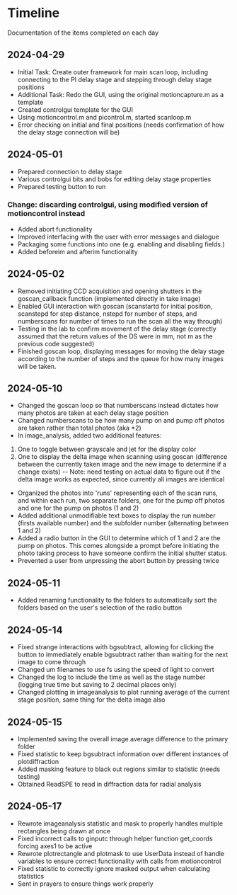 # Timeline
Documentation of the items completed on each day

## 2024-04-29
- Initial Task: Create outer framework for main scan loop, including connecting to the PI delay stage and stepping through delay stage positions
- Additional Task: Redo the GUI, using the original motioncapture.m as a template
- Created controlgui template for the GUI
- Using motioncontrol.m and picontrol.m, started scanloop.m
- Error checking on initial and final positions (needs confirmation of how the delay stage connection will be)

## 2024-05-01
- Prepared connection to delay stage
- Various controlgui bits and bobs for editing delay stage properties
- Prepared testing button to run
### Change: discarding controlgui, using modified version of motioncontrol instead
- Added abort functionality
- Improved interfacing with the user with error messages and dialogue
- Packaging some functions into one (e.g. enabling and disabling fields.)
- Added beforeim and afterim functionality

## 2024-05-02
- Removed initiating CCD acquisition and opening shutters in the goscan_callback function (implemented directly in take image)
- Enabled GUI interaction with goscan (scanstartd for initial position, scanstepd for step distance, nstepd for number of steps, and numberscans for number of times to run the scan all the way through)
- Testing in the lab to confirm movement of the delay stage (correctly assumed that the return values of the DS were in mm, not m as the previous code suggested)
- Finished goscan loop, displaying messages for moving the delay stage according to the number of steps and the queue for how many images will be taken.

## 2024-05-10
- Changed the goscan loop so that numberscans instead dictates how many photos are taken at each delay stage position
- Changed numberscans to be how many pump on and pump off photos are taken rather than total photos (aka *2)
- In image_analysis, added two additional features:
1. One to toggle between grayscale and jet for the display color
2. One to display the delta image when scanning using goscan (difference between the currently taken image and the new image to determine if a change exists) -- Note: need testing on actual data to figure out if the delta image works as expected, since currently all images are identical
- Organized the photos into 'runs' representing each of the scan runs, and within each run, two separate folders, one for the pump off photos and one for the pump on photos (1 and 2)
- Added additional unmodifiable text boxes to display the run number (firsts available number) and the subfolder number (alternating between 1 and 2)
- Added a radio button in the GUI to determine which of 1 and 2 are the pump on photos. This comes alongside a prompt before initiating the photo taking process to have someone confirm the initial shutter status.
- Prevented a user from unpressing the abort button by pressing twice

## 2024-05-11
- Added renaming functionality to the folders to automatically sort the folders based on the user's selection of the radio button

## 2024-05-14
- Fixed strange interactions with bgsubtract, allowing for clicking the button to immediately enable bgsubtract rather than waiting for the next image to come through
- Changed um filenames to use fs using the speed of light to convert
- Changed the log to include the time as well as the stage number (logging true time but saving to 2 decimal places only)
- Changed plotting in imageanalysis to plot running average of the current stage position, same thing for the delta image also

## 2024-05-15
- Implemented saving the overall image average difference to the primary folder
- Fixed statistic to keep bgsubtract information over different instances of plotdiffraction
- Added masking feature to black out regions similar to statistic (needs testing)
- Obtained ReadSPE to read in diffraction data for radial analysis

## 2024-05-17
- Rewrote imageanalysis statistic and mask to properly handles multiple rectangles being drawn at once
- Fixed incorrect calls to ginputc through helper function get_coords forcing axes1 to be active
- Rewrote plotrectangle and plotmask to use UserData instead of handle variables to ensure correct functionality with calls from motioncontrol
- Fixed statistic to correctly ignore masked output when calculating statistics
- Sent in prayers to ensure things work properly
